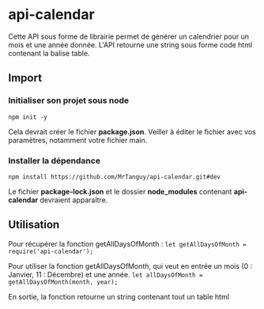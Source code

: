 # api-calendar

Cette API sous forme de librairie permet de générer un calendrier pour un mois et une année donnée.
L'API retourne une string sous forme code html contenant la balise table.

## Import

### Initialiser son projet sous node 

`npm init -y`

Cela devrait créer le fichier **package.json**. Veiller à éditer le fichier avec vos paramètres, notamment votre fichier main.

### Installer la dépendance

`npm install https://github.com/MrTanguy/api-calendar.git#dev`

Le fichier **package-lock.json** et le dossier **node_modules** contenant **api-calendar** devraient apparaître.

## Utilisation 

Pour récupérer la fonction getAllDaysOfMonth : 
`let getAllDaysOfMonth = require('api-calendar');`

Pour utiliser la fonction getAllDaysOfMonth, qui veut en entrée un mois (0 : Janvier, 11 : Décembre) et une année.
`let allDaysOfMonth = getAllDaysOfMonth(month, year);`

En sortie, la fonction retourne un string contenant tout un table html
